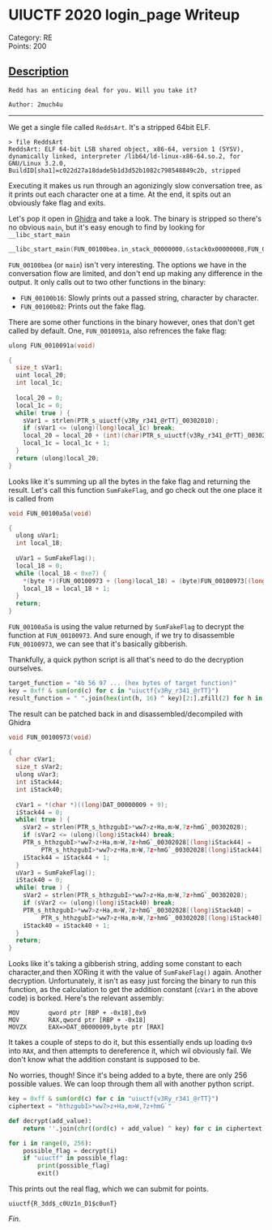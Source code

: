 # UIUCTF 2020 login_page Writeup

Category: RE  
Points: 200

## [Description](https://ctftime.org/task/12408)
```
Redd has an enticing deal for you. Will you take it?

Author: 2much4u
```
---

We get a single file called `ReddsArt`. It's a stripped 64bit ELF.
```
> file ReddsArt
ReddsArt: ELF 64-bit LSB shared object, x86-64, version 1 (SYSV), dynamically linked, interpreter /lib64/ld-linux-x86-64.so.2, for GNU/Linux 3.2.0, BuildID[sha1]=c022d27a18dade5b1d3d52b1082c798548849c2b, stripped
```
Executing it makes us run through an agonizingly slow conversation tree, as it prints out each character one at a time. At the end, it spits out an obviously fake flag and exits.

Let's pop it open in [Ghidra](https://ghidra-sre.org/) and take a look. The binary is stripped so there's no obvious `main`, but it's easy enough to find by looking for `__libc_start_main`
```c
__libc_start_main(FUN_00100bea,in_stack_00000000,&stack0x00000008,FUN_00100ee0,FUN_00100f50,param_3,auStack8);
```
`FUN_00100bea` (or `main`) isn't very interesting. The options we have in the conversation flow are limited, and don't end up making any difference in the output. It only calls out to two other functions in the binary: 
- `FUN_00100b16`: Slowly prints out a passed string, character by character.
- `FUN_00100b82`: Prints out the fake flag.

There are some other functions in the binary however, ones that don't get called by default. One, `FUN_0010091a`, also refrences the fake flag:

```c
ulong FUN_0010091a(void)

{
  size_t sVar1;
  uint local_20;
  int local_1c;
  
  local_20 = 0;
  local_1c = 0;
  while( true ) {
    sVar1 = strlen(PTR_s_uiuctf{v3Ry_r341_@rTT}_00302010);
    if (sVar1 <= (ulong)(long)local_1c) break;
    local_20 = local_20 + (int)(char)PTR_s_uiuctf{v3Ry_r341_@rTT}_00302010[(long)local_1c];
    local_1c = local_1c + 1;
  }
  return (ulong)local_20;
}
```

Looks like it's summing up all the bytes in the fake flag and returning the result. Let's call this function `SumFakeFlag`, and go check out the one place it is called from
```c
void FUN_00100a5a(void)

{
  ulong uVar1;
  int local_18;
  
  uVar1 = SumFakeFlag();
  local_18 = 0;
  while (local_18 < 0xe7) {
    *(byte *)(FUN_00100973 + (long)local_18) = (byte)FUN_00100973[(long)local_18] ^ (byte)uVar1;
    local_18 = local_18 + 1;
  }
  return;
}
```
`FUN_00100a5a` is using the value returned by `SumFakeFlag` to decrypt the function at `FUN_00100973`. And sure enough, if we try to disassemble `FUN_00100973`, we can see that it's basically gibberish.

Thankfully, a quick python script is all that's need to do the decryption ourselves.
```python
target_function = "4b 56 97 ... (hex bytes of target function)"
key = 0xff & sum(ord(c) for c in "uiuctf{v3Ry_r341_@rTT}")
result_function = " ".join(hex(int(h, 16) ^ key)[2:].zfill(2) for h in target_function.split())
```
The result can be patched back in and disassembled/decompiled with Ghidra
```c
void FUN_00100973(void)

{
  char cVar1;
  size_t sVar2;
  ulong uVar3;
  int iStack44;
  int iStack40;
  
  cVar1 = *(char *)((long)DAT_00000009 + 9);
  iStack44 = 0;
  while( true ) {
    sVar2 = strlen(PTR_s_hthzgubI>*ww7>z+Ha,m>W,7z+hmG`_00302028);
    if (sVar2 <= (ulong)(long)iStack44) break;
    PTR_s_hthzgubI>*ww7>z+Ha,m>W,7z+hmG`_00302028[(long)iStack44] =
         PTR_s_hthzgubI>*ww7>z+Ha,m>W,7z+hmG`_00302028[(long)iStack44] + cVar1;
    iStack44 = iStack44 + 1;
  }
  uVar3 = SumFakeFlag();
  iStack40 = 0;
  while( true ) {
    sVar2 = strlen(PTR_s_hthzgubI>*ww7>z+Ha,m>W,7z+hmG`_00302028);
    if (sVar2 <= (ulong)(long)iStack40) break;
    PTR_s_hthzgubI>*ww7>z+Ha,m>W,7z+hmG`_00302028[(long)iStack40] =
         PTR_s_hthzgubI>*ww7>z+Ha,m>W,7z+hmG`_00302028[(long)iStack40] ^ (byte)uVar3;
    iStack40 = iStack40 + 1;
  }
  return;
}
```
Looks like it's taking a gibberish string, adding some constant to each character,and then XORing it with the value of `SumFakeFlag()` again. Another decryption. Unfortunately, it isn't as easy just forcing the binary to run this function, as the calculation to get the addition constant (`cVar1` in the above code) is borked. Here's the relevant assembly:
```
MOV        qword ptr [RBP + -0x18],0x9
MOV        RAX,qword ptr [RBP + -0x18]
MOVZX      EAX=>DAT_00000009,byte ptr [RAX]
```
It takes a couple of steps to do it, but this essentially ends up loading `0x9` into `RAX`, and then attempts to dereference it, which wil obviously fail. We don't know what the addition constant is supposed to be.

No worries, though! Since it's being added to a byte, there are only 256 possible values. We can loop through them all with another python script.
```python
key = 0xff & sum(ord(c) for c in "uiuctf{v3Ry_r341_@rTT}")
ciphertext = "hthzgubI>*ww7>z+Ha,m>W,7z+hmG`"

def decrypt(add_value):
    return ''.join(chr((ord(c) + add_value) ^ key) for c in ciphertext)

for i in range(0, 256):
    possible_flag = decrypt(i)
    if "uiuctf" in possible_flag:
        print(possible_flag)
        exit()
```
This prints out the real flag, which we can submit for points.
```
uiuctf{R_3dd$_c0Uz1n_D1$c0unT}
``` 
_Fin._